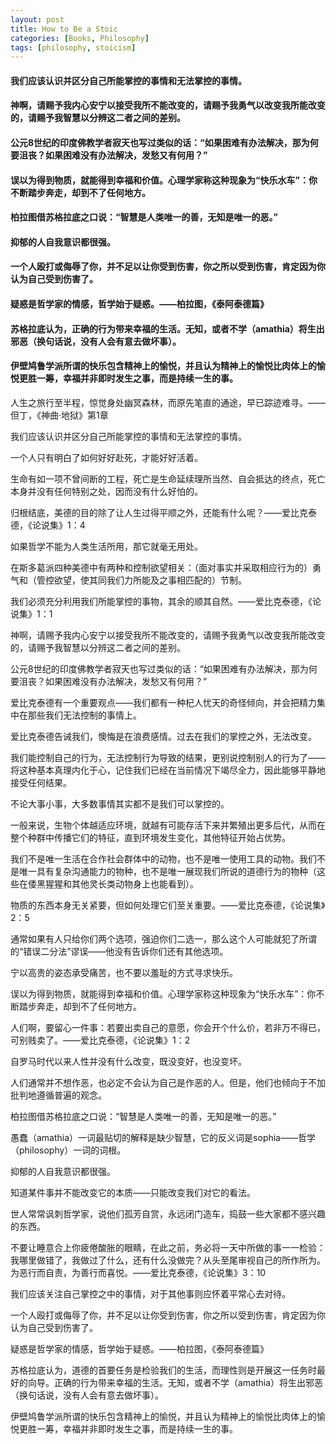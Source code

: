 ```yaml
---
layout: post
title: How to Be a Stoic
categories: [Books, Philosophy]
tags: [philosophy, stoicism]
---
```

#### 我们应该认识并区分自己所能掌控的事情和无法掌控的事情。               
#### 神啊，请赐予我内心安宁以接受我所不能改变的，请赐予我勇气以改变我所能改变的，请赐予我智慧以分辨这二者之间的差别。               
#### 公元8世纪的印度佛教学者寂天也写过类似的话：“如果困难有办法解决，那为何要沮丧？如果困难没有办法解决，发愁又有何用？”               
#### 误以为得到物质，就能得到幸福和价值。心理学家称这种现象为“快乐水车”：你不断踏步奔走，却到不了任何地方。       
#### 柏拉图借苏格拉底之口说：“智慧是人类唯一的善，无知是唯一的恶。”               
#### 抑郁的人自我意识都很强。               
#### 一个人殴打或侮辱了你，并不足以让你受到伤害，你之所以受到伤害，肯定因为你认为自己受到伤害了。            
#### 疑惑是哲学家的情感，哲学始于疑惑。——柏拉图，《泰阿泰德篇》               
#### 苏格拉底认为，正确的行为带来幸福的生活。无知，或者不学（amathia）将生出邪恶（换句话说，没有人会有意去做坏事）。               
#### 伊壁鸠鲁学派所谓的快乐包含精神上的愉悦，并且认为精神上的愉悦比肉体上的愉悦更胜一筹，幸福并非即时发生之事，而是持续一生的事。             
<!-- more -->
人生之旅行至半程，惊觉身处幽冥森林，而原先笔直的通途，早已踪迹难寻。——但丁，《神曲·地狱》第1章               

我们应该认识并区分自己所能掌控的事情和无法掌控的事情。               

一个人只有明白了如何好好赴死，才能好好活着。               

生命有如一项不曾间断的工程，死亡是生命延续理所当然、自会抵达的终点，死亡本身并没有任何特别之处，因而没有什么好怕的。               

归根结底，美德的目的除了让人生过得平顺之外，还能有什么呢？——爱比克泰德，《论说集》1：4               

如果哲学不能为人类生活所用，那它就毫无用处。               

在斯多葛派四种美德中有两种和控制欲望相关：（面对事实并采取相应行为的）勇气和（管控欲望，使其同我们力所能及之事相匹配的）节制。               

我们必须充分利用我们所能掌控的事物，其余的顺其自然。——爱比克泰德，《论说集》1：1               

神啊，请赐予我内心安宁以接受我所不能改变的，请赐予我勇气以改变我所能改变的，请赐予我智慧以分辨这二者之间的差别。               

公元8世纪的印度佛教学者寂天也写过类似的话：“如果困难有办法解决，那为何要沮丧？如果困难没有办法解决，发愁又有何用？”               

爱比克泰德有一个重要观点——我们都有一种杞人忧天的奇怪倾向，并会把精力集中在那些我们无法控制的事情上。               

爱比克泰德告诫我们，懊悔是在浪费感情。过去在我们的掌控之外，无法改变。               

我们能控制自己的行为，无法控制行为导致的结果，更别说控制别人的行为了——将这种基本真理内化于心，记住我们已经在当前情况下竭尽全力，因此能够平静地接受任何结果。               

不论大事小事，大多数事情其实都不是我们可以掌控的。               

一般来说，生物个体越适应环境，就越有可能存活下来并繁殖出更多后代，从而在整个种群中传播它们的特征，直到环境发生变化，其他特征开始占优势。               

我们不是唯一生活在合作社会群体中的动物，也不是唯一使用工具的动物。我们不是唯一具有复杂沟通能力的物种，也不是唯一展现我们所说的道德行为的物种（这些在倭黑猩猩和其他灵长类动物身上也能看到）。               

物质的东西本身无关紧要，但如何处理它们至关重要。——爱比克泰德，《论说集》2：5               

通常如果有人只给你们两个选项，强迫你们二选一，那么这个人可能就犯了所谓的“错误二分法”谬误——他没有告诉你们还有其他选项。               

宁以高贵的姿态承受痛苦，也不要以羞耻的方式寻求快乐。               

误以为得到物质，就能得到幸福和价值。心理学家称这种现象为“快乐水车”：你不断踏步奔走，却到不了任何地方。               

人们啊，要留心一件事：若要出卖自己的意愿，你会开个什么价，若非万不得已，可别贱卖了。——爱比克泰德，《论说集》1：2               

自罗马时代以来人性并没有什么改变，既没变好，也没变坏。               

人们通常并不想作恶，也必定不会认为自己是作恶的人。但是，他们也倾向于不加批判地遵循普遍的观念。               

柏拉图借苏格拉底之口说：“智慧是人类唯一的善，无知是唯一的恶。”               

愚蠢（amathia）一词最贴切的解释是缺少智慧，它的反义词是sophia——哲学（philosophy）一词的词根。               

抑郁的人自我意识都很强。               

知道某件事并不能改变它的本质——只能改变我们对它的看法。               

世人常常讽刺哲学家，说他们孤芳自赏，永远闭门造车，捣鼓一些大家都不感兴趣的东西。               

不要让睡意合上你疲倦酸胀的眼睛，在此之前，务必将一天中所做的事一一检验：我哪里做错了，我做过了什么，还有什么没做完？从头至尾审视自己的所作所为。为恶行而自责，为善行而喜悦。——爱比克泰德，《论说集》3：10               

我们应该关注自己掌控之中的事情，对于其他事则应怀着平常心去对待。               

一个人殴打或侮辱了你，并不足以让你受到伤害，你之所以受到伤害，肯定因为你认为自己受到伤害了。               

疑惑是哲学家的情感，哲学始于疑惑。——柏拉图，《泰阿泰德篇》               

苏格拉底认为，道德的首要任务是检验我们的生活，而理性则是开展这一任务时最好的向导。正确的行为带来幸福的生活。无知，或者不学（amathia）将生出邪恶（换句话说，没有人会有意去做坏事）。               

伊壁鸠鲁学派所谓的快乐包含精神上的愉悦，并且认为精神上的愉悦比肉体上的愉悦更胜一筹，幸福并非即时发生之事，而是持续一生的事。               
